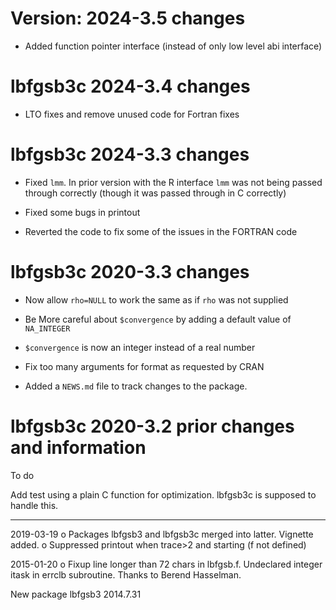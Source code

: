 # Version: 2024-3.5 changes

* Added function pointer interface (instead of only low level abi interface)

# lbfgsb3c 2024-3.4 changes

* LTO fixes and remove unused code for Fortran fixes

# lbfgsb3c 2024-3.3 changes

* Fixed `lmm`.  In prior version with the R interface `lmm` was not
  being passed through correctly (though it was passed through in C
  correctly)

* Fixed some bugs in printout

* Reverted the code to fix some of the issues in the FORTRAN code

# lbfgsb3c 2020-3.3 changes

* Now allow `rho=NULL` to work the same as if `rho` was not supplied

* Be More careful about `$convergence` by adding a default value of `NA_INTEGER`

* `$convergence` is now an integer instead of a real number

* Fix too many arguments for format as requested by CRAN

* Added a `NEWS.md` file to track changes to the package.

# lbfgsb3c 2020-3.2 prior changes and information

To do

Add test using a plain C function for optimization. lbfgsb3c is
supposed to handle this.

--------------------------------------------------------------
2019-03-19
    o Packages lbfgsb3 and lbfgsb3c merged into latter. Vignette added.
    o Suppressed printout when trace>2 and starting (f not defined)

2015-01-20
    o Fixup line longer than 72 chars in lbfgsb.f. Undeclared
      integer itask in errclb subroutine. Thanks to Berend Hasselman.

New package lbfgsb3 2014.7.31
